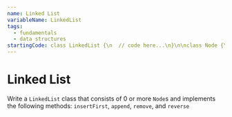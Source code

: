```yaml
---
name: Linked List
variableName: LinkedList
tags:
  - fundamentals
  - data structures
startingCode: class LinkedList {\n  // code here...\n}\n\nclass Node {\n  // and here...\n}
---
```


# Linked List

Write a `LinkedList` class that consists of 0 or more `Node`s and implements the following methods: `insertFirst`, `append`, `remove`, and `reverse`
